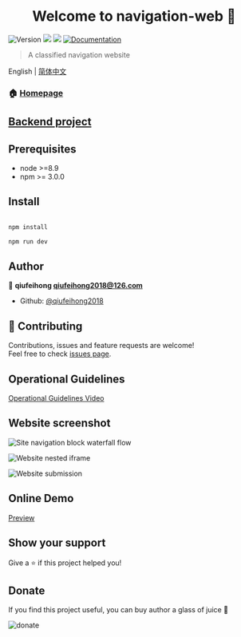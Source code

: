 <h1 align="center">Welcome to navigation-web 👋</h1>
<p>
  <img alt="Version" src="https://img.shields.io/badge/version-0.0.1-blue.svg?cacheSeconds=2592000" />
  <img src="https://img.shields.io/badge/node-%3E%3D8.9-blue.svg" />
  <img src="https://img.shields.io/badge/npm-%3E%3D%203.0.0-blue.svg" />
  <a href="http://navigation.qiufeihong.top">
    <img alt="Documentation" src="https://img.shields.io/badge/documentation-yes-brightgreen.svg" target="_blank" />
  </a>
</p>

> A classified navigation website

English | [简体中文](./README-zh.md)

### 🏠 [Homepage](http://navigation.qiufeihong.top)

## [Backend project](https://github.com/qiufeihong2018/navigation-server)

## Prerequisites

- node >=8.9
- npm >= 3.0.0

## Install

```sh

npm install

npm run dev

```

## Author

👤 **qiufeihong <qiufeihong2018@126.com>**

* Github: [@qiufeihong2018](https://github.com/qiufeihong2018)

## 🤝 Contributing

Contributions, issues and feature requests are welcome!<br />Feel free to check [issues page](https://github.com/qiufeihong2018/navigation-web/issues).

## Operational Guidelines

[Operational Guidelines Video](http://images.qiufeihong.top/navigation.webm)

## Website screenshot

![Site navigation block waterfall flow](http://images.qiufeihong.top/web.png)

![Website nested iframe](http://images.qiufeihong.top/web2.png)

![Website submission](http://images.qiufeihong.top/web3.png)

## Online Demo

[Preview](http://navigation.qiufeihong.top)

## Show your support

Give a ⭐️ if this project helped you!

## Donate

If you find this project useful, you can buy author a glass of juice :tropical_drink:

![donate](http://images.qiufeihong.top/pay.png)

